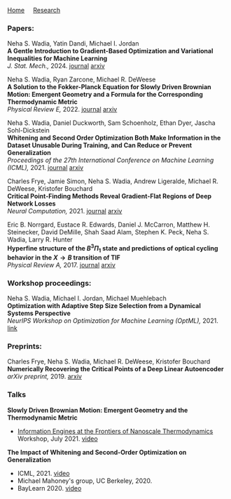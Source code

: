 [Home](/index.md) &nbsp; &nbsp; [Research](/research.md)

### Papers:

Neha S. Wadia, Yatin Dandi, Michael I. Jordan\
**A Gentle Introduction to Gradient-Based Optimization and Variational Inequalities for Machine Learning**\
*J. Stat. Mech.,* 2024. [journal](https://iopscience.iop.org/article/10.1088/1742-5468/ad3194)   [arxiv](https://arxiv.org/abs/2309.04877)

Neha S. Wadia, Ryan Zarcone, Michael R. DeWeese\
**A Solution to the Fokker-Planck Equation for Slowly Driven Brownian Motion: Emergent Geometry and a Formula for the Corresponding Thermodynamic Metric**\
*Physical Review E,* 2022. [journal](https://journals.aps.org/pre/abstract/10.1103/PhysRevE.105.034130)   [arxiv](https://arxiv.org/abs/2008.00122)

Neha S. Wadia, Daniel Duckworth, Sam Schoenholz, Ethan Dyer, Jascha Sohl-Dickstein\
**Whitening and Second Order Optimization Both Make Information in the Dataset Unusable During Training, and Can Reduce or Prevent Generalization**\
*Proceedings of the 27th International Conference on Machine Learning (ICML),* 2021. [journal](https://proceedings.mlr.press/v139/wadia21a.html)   [arxiv](https://arxiv.org/abs/2008.07545)

Charles Frye, Jamie Simon, Neha S. Wadia, Andrew Ligeralde, Michael R. DeWeese, Kristofer Bouchard\
**Critical Point-Finding Methods Reveal Gradient-Flat Regions of Deep Network Losses**\
*Neural Computation,* 2021. [journal](https://direct.mit.edu/neco/article/33/6/1469/100574)   [arxiv](https://arxiv.org/abs/2003.10397)

Eric B. Norrgard, Eustace R. Edwards, Daniel J. McCarron, Matthew H. Steinecker, David DeMille, Shah Saad Alam, Stephen K. Peck, Neha S. Wadia, Larry R. Hunter\
**Hyperfine structure of the $B^3\Pi_1$ state and predictions of optical cycling behavior in the $X\rightarrow B$ transition of TlF**\
*Physical Review A,* 2017. [journal](https://journals.aps.org/pra/abstract/10.1103/PhysRevA.95.062506)   [arxiv](https://arxiv.org/abs/1702.02548)


### Workshop proceedings:

Neha S. Wadia, Michael I. Jordan, Michael Muehlebach\
**Optimization with Adaptive Step Size Selection from a Dynamical Systems Perspective**\
*NeurIPS Workshop on Optimization for Machine Learning (OptML),* 2021. [link](https://opt-ml.org/papers/2021/paper28.pdf)


### Preprints:
Charles Frye, Neha S. Wadia, Michael R. DeWeese, Kristofer Bouchard\
**Numerically Recovering the Critical Points of a Deep Linear Autoencoder**\
*arXiv preprint,* 2019. [arxiv](https://arxiv.org/abs/1901.10603)


### Talks
**Slowly Driven Brownian Motion: Emergent Geometry and the Thermodynamic Metric**
- [Information Engines at the Frontiers of Nanoscale Thermodynamics](https://www.telluridescience.org/meetings/workshop-details?wid=918) Workshop, July 2021. [video](https://vimeo.com/580441102)

**The Impact of Whitening and Second-Order Optimization on Generalization**
- ICML, 2021. [video](https://slideslive.com/38958841/whitening-and-second-order-optimization-both-make-information-in-the-dataset-unusable-during-training-and-can-reduce-or-prevent-generalization?ref=speaker-82809-latest)
- Michael Mahoney's group, UC Berkeley, 2020.
- BayLearn 2020. [video](https://www.youtube.com/watch?v=GgZ5BEC26Ng)
